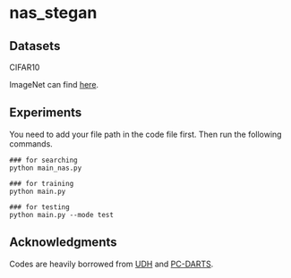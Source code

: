 # nas_stegan

## Datasets
CIFAR10

ImageNet can find [here](http://www.image-net.org/).

## Experiments
You need to add your file path in the code file first. Then run the following commands.
```
### for searching
python main_nas.py

### for training
python main.py

### for testing
python main.py --mode test
```

## **Acknowledgments**
Codes are heavily borrowed from [UDH](https://github.com/ChaoningZhang/Universal-Deep-Hiding.git) and [PC-DARTS](https://github.com/yuhuixu1993/PC-DARTS.git).
